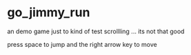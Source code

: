 # go_jimmy_run
an demo game just to kind of test scrollling ... its not that good 

press space to jump and the right arrow key to move 
